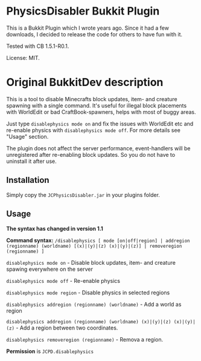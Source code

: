 PhysicsDisabler Bukkit Plugin
=============================

This is a Bukkit Plugin which I wrote years ago. Since it had a few downloads, I decided to release the code for others to have fun with it. 

Tested with CB 1.5.1-R0.1.

License: MIT.

Original BukkitDev description
==============================

This is a tool to disable Minecrafts block updates, item- and creature spawning with a single command. It's useful for illegal block placements with WorldEdit or bad CraftBook-spawners, helps with most of buggy areas.

Just type `disablephysics mode on` and fix the issues with WorldEdit etc and re-enable physics with `disablephysics mode off`. For more details see "Usage" section.

The plugin does not affect the server performance, event-handlers will be unregistered after re-enabling block updates. So you do not have to uninstall it after use.

Installation
------------
Simply copy the `JCPhysicsDisabler.jar` in your plugins folder.

Usage
-----
**The syntax has changed in version 1.1**


**Command syntax:** `/disablephysics [ mode [on|off|region] | addregion (regionname) (worldname) [(x)|(y)|(z) (x)|(y)|(z)] | removeregion (regionname) ]`


`disablephysics mode on` - Disable block updates, item- and creature spawing everywhere on the server

`disablephysics mode off` - Re-enable physics

`disablephysics mode region` - Disable physics in selected regions

`disablephysics addregion (regionname) (worldname)` - Add a world as region

`disablephysics addregion (regionname) (worldname) (x)|(y)|(z) (x)|(y)|(z)` - Add a region between two coordinates.

`disablephysics removeregion (regionname)` - Remova a region.


**Permission** is `JCPD.disablephysics`
